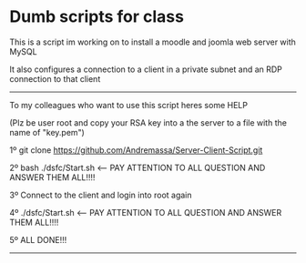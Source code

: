 # Dumb scripts for class


This is a script im working on to install a moodle and joomla web server with MySQL

It also configures a connection to a client in a private subnet and an RDP connection to that client

---

To my colleagues who want to use this script heres some HELP

(Plz be user root and copy your RSA key into a the server to a file with the name of "key.pem")

1º git clone https://github.com/Andremassa/Server-Client-Script.git

2º bash ./dsfc/Start.sh  <-- PAY ATTENTION TO ALL QUESTION AND ANSWER THEM ALL!!!!

3º Connect to the client and login into root again

4º ./dsfc/Start.sh  <-- PAY ATTENTION TO ALL QUESTION AND ANSWER THEM ALL!!!!

5º ALL DONE!!!

---
